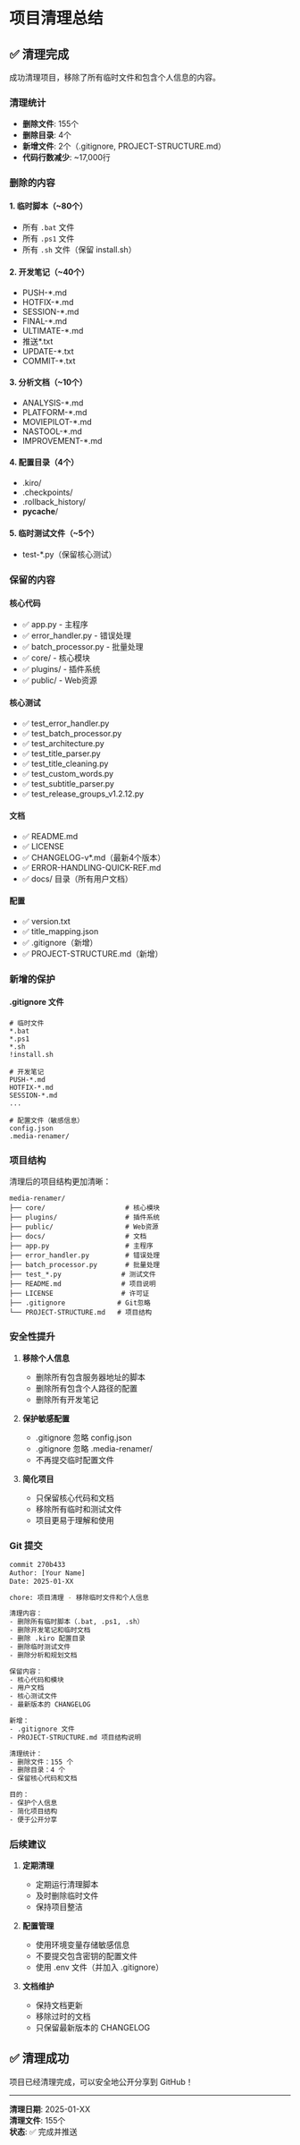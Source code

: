 # 项目清理总结

## ✅ 清理完成

成功清理项目，移除了所有临时文件和包含个人信息的内容。

### 清理统计

- **删除文件**: 155个
- **删除目录**: 4个
- **新增文件**: 2个（.gitignore, PROJECT-STRUCTURE.md）
- **代码行数减少**: ~17,000行

### 删除的内容

#### 1. 临时脚本（~80个）
- 所有 `.bat` 文件
- 所有 `.ps1` 文件
- 所有 `.sh` 文件（保留 install.sh）

#### 2. 开发笔记（~40个）
- PUSH-*.md
- HOTFIX-*.md
- SESSION-*.md
- FINAL-*.md
- ULTIMATE-*.md
- 推送*.txt
- UPDATE-*.txt
- COMMIT-*.txt

#### 3. 分析文档（~10个）
- ANALYSIS-*.md
- PLATFORM-*.md
- MOVIEPILOT-*.md
- NASTOOL-*.md
- IMPROVEMENT-*.md

#### 4. 配置目录（4个）
- .kiro/
- .checkpoints/
- .rollback_history/
- __pycache__/

#### 5. 临时测试文件（~5个）
- test-*.py（保留核心测试）

### 保留的内容

#### 核心代码
- ✅ app.py - 主程序
- ✅ error_handler.py - 错误处理
- ✅ batch_processor.py - 批量处理
- ✅ core/ - 核心模块
- ✅ plugins/ - 插件系统
- ✅ public/ - Web资源

#### 核心测试
- ✅ test_error_handler.py
- ✅ test_batch_processor.py
- ✅ test_architecture.py
- ✅ test_title_parser.py
- ✅ test_title_cleaning.py
- ✅ test_custom_words.py
- ✅ test_subtitle_parser.py
- ✅ test_release_groups_v1.2.12.py

#### 文档
- ✅ README.md
- ✅ LICENSE
- ✅ CHANGELOG-v*.md（最新4个版本）
- ✅ ERROR-HANDLING-QUICK-REF.md
- ✅ docs/ 目录（所有用户文档）

#### 配置
- ✅ version.txt
- ✅ title_mapping.json
- ✅ .gitignore（新增）
- ✅ PROJECT-STRUCTURE.md（新增）

### 新增的保护

#### .gitignore 文件
```gitignore
# 临时文件
*.bat
*.ps1
*.sh
!install.sh

# 开发笔记
PUSH-*.md
HOTFIX-*.md
SESSION-*.md
...

# 配置文件（敏感信息）
config.json
.media-renamer/
```

### 项目结构

清理后的项目结构更加清晰：

```
media-renamer/
├── core/                    # 核心模块
├── plugins/                 # 插件系统
├── public/                  # Web资源
├── docs/                    # 文档
├── app.py                   # 主程序
├── error_handler.py         # 错误处理
├── batch_processor.py       # 批量处理
├── test_*.py               # 测试文件
├── README.md               # 项目说明
├── LICENSE                 # 许可证
├── .gitignore             # Git忽略
└── PROJECT-STRUCTURE.md   # 项目结构
```

### 安全性提升

1. **移除个人信息**
   - 删除所有包含服务器地址的脚本
   - 删除所有包含个人路径的配置
   - 删除所有开发笔记

2. **保护敏感配置**
   - .gitignore 忽略 config.json
   - .gitignore 忽略 .media-renamer/
   - 不再提交临时配置文件

3. **简化项目**
   - 只保留核心代码和文档
   - 移除所有临时和测试文件
   - 项目更易于理解和使用

### Git 提交

```bash
commit 270b433
Author: [Your Name]
Date: 2025-01-XX

chore: 项目清理 - 移除临时文件和个人信息

清理内容：
- 删除所有临时脚本（.bat, .ps1, .sh）
- 删除开发笔记和临时文档
- 删除 .kiro 配置目录
- 删除临时测试文件
- 删除分析和规划文档

保留内容：
- 核心代码和模块
- 用户文档
- 核心测试文件
- 最新版本的 CHANGELOG

新增：
- .gitignore 文件
- PROJECT-STRUCTURE.md 项目结构说明

清理统计：
- 删除文件：155 个
- 删除目录：4 个
- 保留核心代码和文档

目的：
- 保护个人信息
- 简化项目结构
- 便于公开分享
```

### 后续建议

1. **定期清理**
   - 定期运行清理脚本
   - 及时删除临时文件
   - 保持项目整洁

2. **配置管理**
   - 使用环境变量存储敏感信息
   - 不要提交包含密钥的配置文件
   - 使用 .env 文件（并加入 .gitignore）

3. **文档维护**
   - 保持文档更新
   - 移除过时的文档
   - 只保留最新版本的 CHANGELOG

## ✅ 清理成功

项目已经清理完成，可以安全地公开分享到 GitHub！

---

**清理日期**: 2025-01-XX  
**清理文件**: 155个  
**状态**: ✅ 完成并推送

